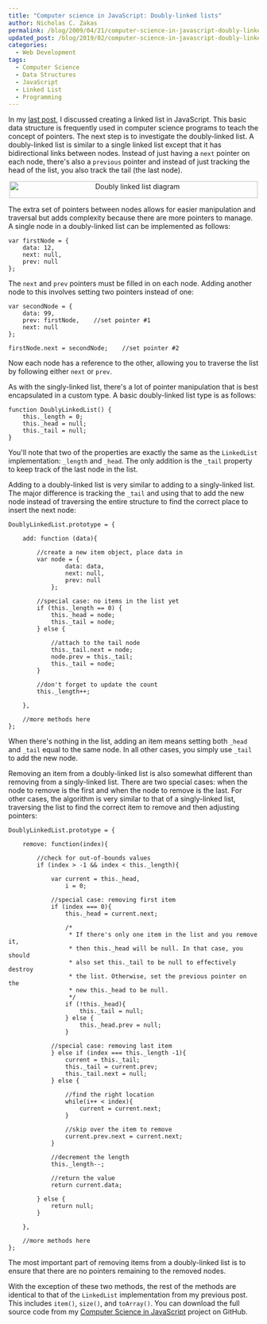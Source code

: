 ```yaml
---
title: "Computer science in JavaScript: Doubly-linked lists"
author: Nicholas C. Zakas
permalink: /blog/2009/04/21/computer-science-in-javascript-doubly-linked-lists/
updated_post: /blog/2019/02/computer-science-in-javascript-doubly-linked-lists/
categories:
  - Web Development
tags:
  - Computer Science
  - Data Structures
  - JavaScript
  - Linked List
  - Programming
---
```

In my [last post][1], I discussed creating a linked list in JavaScript. This basic data structure is frequently used in computer science programs to teach the concept of pointers. The next step is to investigate the doubly-linked list. A doubly-linked list is similar to a single linked list except that it has bidirectional links between nodes. Instead of just having a `next` pointer on each node, there's also a `previous` pointer and instead of just tracking the head of the list, you also track the tail (the last node).

<p style="text-align: center;">
  <a href="http://en.wikipedia.org/wiki/File:Doubly-linked-list.svg"><img src="/images/wp-content/uploads/2009/04/500px-Doubly-linked-list.svg_.png" alt="Doubly linked list diagram" width="500" height="34" /></a>
</p>

The extra set of pointers between nodes allows for easier manipulation and traversal but adds complexity because there are more pointers to manage. A single node in a doubly-linked list can be implemented as follows:

    var firstNode = {
        data: 12,
        next: null,
        prev: null
    };

The `next` and `prev` pointers must be filled in on each node. Adding another node to this involves setting two pointers instead of one:

    var secondNode = {
        data: 99,
        prev: firstNode,    //set pointer #1
        next: null
    };
    
    firstNode.next = secondNode;    //set pointer #2

Now each node has a reference to the other, allowing you to traverse the list by following either `next` or `prev`.

As with the singly-linked list, there's a lot of pointer manipulation that is best encapsulated in a custom type. A basic doubly-linked list type is as follows:

    function DoublyLinkedList() {
        this._length = 0;
        this._head = null;
        this._tail = null;
    }

You'll note that two of the properties are exactly the same as the `LinkedList` implementation: `_length` and `_head`. The only addition is the `_tail` property to keep track of the last node in the list.

Adding to a doubly-linked list is very similar to adding to a singly-linked list. The major difference is tracking the `_tail` and using that to add the new node instead of traversing the entire structure to find the correct place to insert the next node:

    DoublyLinkedList.prototype = {
    
        add: function (data){
    
            //create a new item object, place data in
            var node = {
                    data: data,
                    next: null,
                    prev: null
                };
    
            //special case: no items in the list yet
            if (this._length == 0) {
                this._head = node;
                this._tail = node;
            } else {
    
                //attach to the tail node
                this._tail.next = node;
                node.prev = this._tail;
                this._tail = node;
            }        
    
            //don't forget to update the count
            this._length++;
    
        },
    
        //more methods here
    };

When there's nothing in the list, adding an item means setting both `_head` and `_tail` equal to the same node. In all other cases, you simply use `_tail` to add the new node.

Removing an item from a doubly-linked list is also somewhat different than removing from a singly-linked list. There are two special cases: when the node to remove is the first and when the node to remove is the last. For other cases, the algorithm is very similar to that of a singly-linked list, traversing the list to find the correct item to remove and then adjusting pointers:

    DoublyLinkedList.prototype = {
    
        remove: function(index){
    
            //check for out-of-bounds values
            if (index > -1 && index < this._length){
    
                var current = this._head,
                    i = 0;
    
                //special case: removing first item
                if (index === 0){
                    this._head = current.next;
    
                    /*
                     * If there's only one item in the list and you remove it,
                     * then this._head will be null. In that case, you should
                     * also set this._tail to be null to effectively destroy
                     * the list. Otherwise, set the previous pointer on the
                     * new this._head to be null.
                     */
                    if (!this._head){
                        this._tail = null;
                    } else {
                        this._head.prev = null;
                    }
    
                //special case: removing last item
                } else if (index === this._length -1){
                    current = this._tail;
                    this._tail = current.prev;
                    this._tail.next = null;
                } else {
    
                    //find the right location
                    while(i++ < index){
                        current = current.next;
                    }
    
                    //skip over the item to remove
                    current.prev.next = current.next;
                }
    
                //decrement the length
                this._length--;
    
                //return the value
                return current.data;            
    
            } else {
                return null;
            }
    
        },    
    
        //more methods here
    };

The most important part of removing items from a doubly-linked list is to ensure that there are no pointers remaining to the removed nodes.

With the exception of these two methods, the rest of the methods are identical to that of the `LinkedList` implementation from my previous post. This includes `item()`, `size()`, and `toArray()`. You can download the full source code from my [Computer Science in JavaScript][2] project on GitHub.

 [1]: https://humanwhocodes.com/blog/2009/04/13/computer-science-in-javascript-linked-list/
 [2]: http://github.com/nzakas/computer-science-in-javascript/
